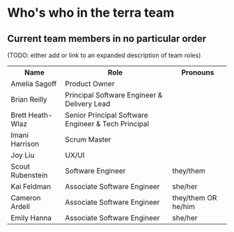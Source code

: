 # Who's who in the terra team

## Current team members in no particular order 
(TODO: either add or link to an expanded description of team roles)

<table>
    <tr>
        <th>Name</th>
        <th>Role</th>
        <th>Pronouns</th>
    </tr>
    <tr>
        <td>Amelia Sagoff</td>
        <td>Product Owner</td>
        <td></td>
    </tr>
    <tr>
        <td>Brian Reilly</td>
        <td>Principal Software Engineer & Delivery Lead</td>
        <td></td>
    </tr>
    <tr>
        <td>Brett Heath-Wlaz</td>
        <td>Senior Principal Software Engineer & Tech Principal</td>
        <td></td>
    </tr>
    <tr>
        <td>Imani Harrison</td>
        <td>Scrum Master</td>
        <td></td>
    </tr>
    <tr>
        <td>Joy Liu</td>
        <td>UX/UI</td>
        <td></td>
    </tr>
    <tr>
        <td>Scout Rubenstein</td>
        <td>Software Engineer</td>
        <td>they/them</td>
    </tr>
    <tr>
        <td>Kai Feldman</td>
        <td>Associate Software Engineer</td>
        <td>she/her</td>
    </tr>
    <tr>
        <td>Cameron Ardell</td>
        <td>Associate Software Engineer</td>
        <td>they/them OR he/him</td>
    </tr>
    <tr>
        <td>Emily Hanna</td>
        <td>Associate Software Engineer</td>
        <td>she/her</td>
    </tr>
</table>

